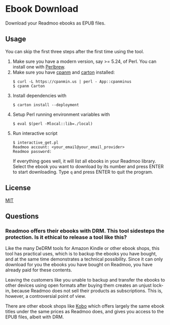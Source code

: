 
Ebook Download
===

Download your Readmoo ebooks as EPUB files.

## Usage

You can skip the first three steps after the first time using the tool.

1. Make sure you have a modern version, say >= 5.24, of Perl.  You can install one with [Perlbrew](https://perlbrew.pl/).
2. Make sure you have [cpanm](https://metacpan.org/pod/distribution/App-cpanminus/lib/App/cpanminus/fatscript.pm) and [carton](https://metacpan.org/pod/distribution/Carton/script/carton) installed:
   ```
   $ curl -L https://cpanmin.us | perl - App::cpanminus
   $ cpanm Carton
   ```
3. Install dependencies with
   ```
   $ carton install --deployment
   ```
4. Setup Perl running environment variables with
   ```
   $ eval $(perl -Mlocal::lib=./local)
   ```
5. Run interactive script
   ```
   $ interactive_get.pl
   Readmoo account: <your_email@your_email_provider>
   Readmoo password:
   ```
   If everything goes well, it will list all ebooks in your Readmoo library.  Select the ebook you want to download by its number and press ENTER to start downloading.  Type `q` and press ENTER to quit the program.

## License

[MIT](LICENSE)

## Questions

### Readmoo offers their ebooks with DRM.  This tool sidesteps the protection.  Is it ethical to release a tool like this?

Like the many DeDRM tools for Amazon Kindle or other ebook shops, this tool has practical uses, which is to backup the ebooks you have bought, and at the same time demonstrates a technical possibility.  Since it can only download for you the ebooks you have bought on Readmoo, you have already paid for these contents.

Leaving the customers like you unable to backup and transfer the ebooks to other devices using open formats after buying them creates an unjust lock-in, because Readmoo does not sell their products as subscriptions.  This is, however, a controversial point of view.

There are other ebook shops like [Kobo](https://www.kobo.com/) which offers largely the same ebook titles under the same prices as Readmoo does, and gives you access to the EPUB files, albeit with DRM.
